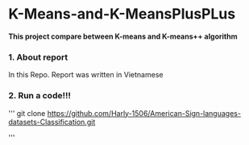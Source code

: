 # K-Means-and-K-MeansPlusPLus
**This project compare between K-means and K-means++ algorithm**

### 1. About report

  In this Repo. Report was written in Vietnamese
  
### 2. Run a code!!!
  '''
  git clone https://github.com/Harly-1506/American-Sign-languages-datasets-Classification.git
  
  '''
  
  






